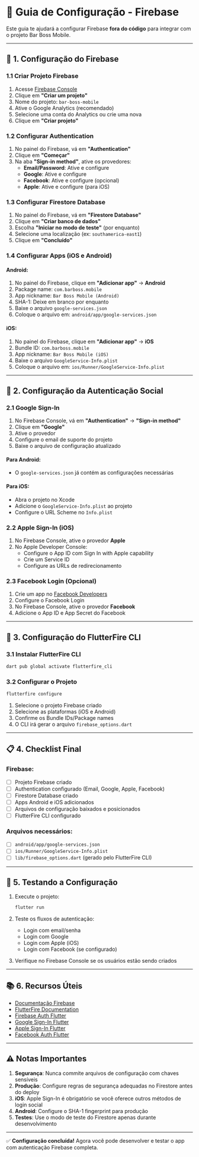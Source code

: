 # 🔧 Guia de Configuração - Firebase

Este guia te ajudará a configurar Firebase **fora do código** para integrar com o projeto Bar Boss Mobile.

---

## 📱 1. Configuração do Firebase

### 1.1 Criar Projeto Firebase

1. Acesse [Firebase Console](https://console.firebase.google.com/)
2. Clique em **"Criar um projeto"**
3. Nome do projeto: `bar-boss-mobile`
4. Ative o Google Analytics (recomendado)
5. Selecione uma conta do Analytics ou crie uma nova
6. Clique em **"Criar projeto"**

### 1.2 Configurar Authentication

1. No painel do Firebase, vá em **"Authentication"**
2. Clique em **"Começar"**
3. Na aba **"Sign-in method"**, ative os provedores:
   - **Email/Password**: Ative e configure
   - **Google**: Ative e configure
   - **Facebook**: Ative e configure (opcional)
   - **Apple**: Ative e configure (para iOS)

### 1.3 Configurar Firestore Database

1. No painel do Firebase, vá em **"Firestore Database"**
2. Clique em **"Criar banco de dados"**
3. Escolha **"Iniciar no modo de teste"** (por enquanto)
4. Selecione uma localização (ex: `southamerica-east1`)
5. Clique em **"Concluído"**

### 1.4 Configurar Apps (iOS e Android)

#### Android:
1. No painel do Firebase, clique em **"Adicionar app"** → **Android**
2. Package name: `com.barboss.mobile`
3. App nickname: `Bar Boss Mobile (Android)`
4. SHA-1: Deixe em branco por enquanto
5. Baixe o arquivo `google-services.json`
6. Coloque o arquivo em: `android/app/google-services.json`

#### iOS:
1. No painel do Firebase, clique em **"Adicionar app"** → **iOS**
2. Bundle ID: `com.barboss.mobile`
3. App nickname: `Bar Boss Mobile (iOS)`
4. Baixe o arquivo `GoogleService-Info.plist`
5. Coloque o arquivo em: `ios/Runner/GoogleService-Info.plist`

---

## 🔐 2. Configuração da Autenticação Social

### 2.1 Google Sign-In

1. No Firebase Console, vá em **"Authentication"** → **"Sign-in method"**
2. Clique em **"Google"**
3. Ative o provedor
4. Configure o email de suporte do projeto
5. Baixe o arquivo de configuração atualizado

#### Para Android:
- O `google-services.json` já contém as configurações necessárias

#### Para iOS:
- Abra o projeto no Xcode
- Adicione o `GoogleService-Info.plist` ao projeto
- Configure o URL Scheme no `Info.plist`

### 2.2 Apple Sign-In (iOS)

1. No Firebase Console, ative o provedor **Apple**
2. No Apple Developer Console:
   - Configure o App ID com Sign In with Apple capability
   - Crie um Service ID
   - Configure as URLs de redirecionamento

### 2.3 Facebook Login (Opcional)

1. Crie um app no [Facebook Developers](https://developers.facebook.com/)
2. Configure o Facebook Login
3. No Firebase Console, ative o provedor **Facebook**
4. Adicione o App ID e App Secret do Facebook

---

## 🔗 3. Configuração do FlutterFire CLI

### 3.1 Instalar FlutterFire CLI

```bash
dart pub global activate flutterfire_cli
```

### 3.2 Configurar o Projeto

```bash
flutterfire configure
```

1. Selecione o projeto Firebase criado
2. Selecione as plataformas (iOS e Android)
3. Confirme os Bundle IDs/Package names
4. O CLI irá gerar o arquivo `firebase_options.dart`

---

## 📋 4. Checklist Final

### Firebase:
- [ ] Projeto Firebase criado
- [ ] Authentication configurado (Email, Google, Apple, Facebook)
- [ ] Firestore Database criado
- [ ] Apps Android e iOS adicionados
- [ ] Arquivos de configuração baixados e posicionados
- [ ] FlutterFire CLI configurado

### Arquivos necessários:
- [ ] `android/app/google-services.json`
- [ ] `ios/Runner/GoogleService-Info.plist`
- [ ] `lib/firebase_options.dart` (gerado pelo FlutterFire CLI)

---

## 🚀 5. Testando a Configuração

1. Execute o projeto:
   ```bash
   flutter run
   ```

2. Teste os fluxos de autenticação:
   - Login com email/senha
   - Login com Google
   - Login com Apple (iOS)
   - Login com Facebook (se configurado)

3. Verifique no Firebase Console se os usuários estão sendo criados

---

## 📚 6. Recursos Úteis

- [Documentação Firebase](https://firebase.google.com/docs)
- [FlutterFire Documentation](https://firebase.flutter.dev/)
- [Firebase Auth Flutter](https://firebase.flutter.dev/docs/auth/overview/)
- [Google Sign-In Flutter](https://pub.dev/packages/google_sign_in)
- [Apple Sign-In Flutter](https://pub.dev/packages/sign_in_with_apple)
- [Facebook Auth Flutter](https://pub.dev/packages/flutter_facebook_auth)

---

## ⚠️ Notas Importantes

1. **Segurança**: Nunca commite arquivos de configuração com chaves sensíveis
2. **Produção**: Configure regras de segurança adequadas no Firestore antes do deploy
3. **iOS**: Apple Sign-In é obrigatório se você oferece outros métodos de login social
4. **Android**: Configure o SHA-1 fingerprint para produção
5. **Testes**: Use o modo de teste do Firestore apenas durante desenvolvimento

---

✅ **Configuração concluída!** Agora você pode desenvolver e testar o app com autenticação Firebase completa.